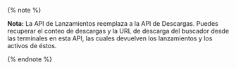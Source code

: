{% note %}

**Nota:** La API de Lanzamientos reemplaza a la API de Descargas. Puedes recuperar el conteo de descargas y la URL de descarga del buscador desde las terminales en esta API, las cuales devuelven los lanzamientos y los activos de éstos.

{% endnote %}
